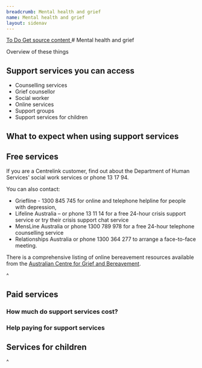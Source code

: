 ```yaml
---
breadcrumb: Mental health and grief
name: Mental health and grief
layout: sidenav
---
```

<a class="au-progress-indicator__link au-progress-indicator__link--todo" href="#url">
      <span class="au-progress-indicator__status">To Do</span>
      Get source content
    </a>
<!-- <a class="au-progress-indicator__link au-progress-indicator__link--todo" href="#url">
          <span class="au-progress-indicator__status">To Do</span>
          Language and structure edit
    </a>
<a class="au-progress-indicator__link au-progress-indicator__link--todo" href="#url">
          <span class="au-progress-indicator__status">To Do</span>
          Researcher review
    </a>
<a class="au-progress-indicator__link au-progress-indicator__link--todo" href="#url">
          <span class="au-progress-indicator__status">To Do</span>
          User testing
    </a>
<a class="au-progress-indicator__link au-progress-indicator__link--todo" href="#url">
              <span class="au-progress-indicator__status">To Do</span>
          Stakeholder review/pair writing
    </a>
<a class="au-progress-indicator__link au-progress-indicator__link--todo" href="#url">
              <span class="au-progress-indicator__status">To Do</span>
              Live
    </a>
-->
# Mental health and grief

Overview of these things

## Support services you can access

* Counselling services
* Grief counsellor
* Social worker
* Online services
* Support groups
* Support services for children

## What to expect when using support services

## Free services

If you are a Centrelink customer, find out about the Department of Human Services' social work services or phone 13 17 94.

You can also contact:
* Griefline - 1300 845 745 for online and telephone helpline for people with depression,
* Lifeline Australia – or phone 13 11 14 for a free 24-hour crisis support service or try their crisis support chat service
* MensLine Australia or phone 1300 789 978 for a free 24-hour telephone counselling service
* Relationships Australia or phone 1300 364 277 to arrange a face-to-face meeting.

There is a comprehensive listing of online bereavement resources available from the [Australian Centre for Grief and Bereavement](www.grief.org.au).

^<!-- Source: https://www.moneysmart.gov.au/life-events-and-you/life-events/losing-your-partner -->
## Paid services

### How much do support services cost?

### Help paying for support services

## Services for children

^<!-- centrelink social workers https://www.humanservices.gov.au/individuals/services/social-work-services#a2 -->
